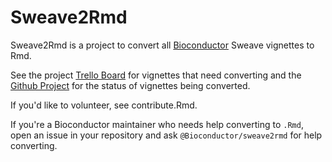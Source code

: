 # Sweave2Rmd

Sweave2Rmd is a project to convert all [Bioconductor](https://bioconductor.org)
Sweave vignettes to Rmd.

See the project [Trello Board](https://trello.com/b/nJHqzR1j/bioconductor-vignettes-rnw-rmd-project)
for vignettes that need converting and the [Github Project](https://github.com/orgs/Bioconductor/projects/2)
for the status of vignettes being converted. 

If you'd like to volunteer, see contribute.Rmd.

If you're a Bioconductor maintainer who needs help converting to `.Rmd`,
open an issue in your repository and ask `@Bioconductor/sweave2rmd` for
help converting.